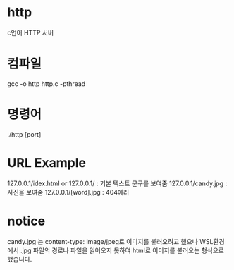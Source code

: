 # http
c언어 HTTP 서버

# 컴파일
gcc -o http http.c -pthread

# 명령어
./http [port]

# URL Example
127.0.0.1/idex.html or 127.0.0.1/ : 기본 텍스트 문구를 보여줌
127.0.0.1/candy.jpg : 사진을 보여줌
127.0.0.1/[word].jpg : 404에러

# notice
candy.jpg 는 content-type: image/jpeg로 이미지를 불러오려고 했으나 WSL환경에서 .jpg 파일의 경로나 파일을 읽어오지 못하여 html로 이미지를 불러오는 형식으로 했습니다.
